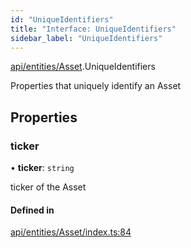 ```yaml
---
id: "UniqueIdentifiers"
title: "Interface: UniqueIdentifiers"
sidebar_label: "UniqueIdentifiers"
---
```


[api/entities/Asset](../../../../../modules/API/Entities/Asset/Asset.md).UniqueIdentifiers

Properties that uniquely identify an Asset

## Properties

### ticker

• **ticker**: `string`

ticker of the Asset

#### Defined in

[api/entities/Asset/index.ts:84](https://github.com/PolymeshAssociation/polymesh-sdk/blob/2d3ac2aea/src/api/entities/Asset/index.ts#L84)
